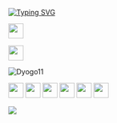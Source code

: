 [![Typing SVG](https://readme-typing-svg.demolab.com/?lines=°+11+DYOGO;°+°+°+Information+Systems;°+°+°+°+°+°+°+°+°+°+°)](https://git.io/typing-svg)

<a href="https://www.linkedin.com/in/dyogo-rocha-a29322275/" target="_blank" > <img height="30" width="30" src="https://github.com/user-attachments/assets/52f4d265-196d-440e-b225-f9a45416d93c" /> </a>

<a href="https://www.instagram.com/dyogo11_/" target="_blank" > <img height="30" width="30" src="https://github.com/user-attachments/assets/331bdea9-74cf-42dc-bf87-03b6aadc233c" /> </a>

![Dyogo11](https://github-readme-stats.vercel.app/api?username=DYOGO111&show_icons=true&theme=defalt)

<img height="30" width="30" src="https://www.shareicon.net/download/2015/09/17/102374_css3_512x512.png" /> <img height="30" width="30" src="https://cdn.jsdelivr.net/gh/devicons/devicon@latest/icons/tailwindcss/tailwindcss-original.svg" /> <img height="30" width="30" src="https://cdn.worldvectorlogo.com/logos/typescript.svg" /> <img height="30" width="30" src="https://cdn.prod.website-files.com/6047a9e35e5dc54ac86ddd90/63065002cd563e1cd1cead28_eaadfe64.png" /> <img height="30" width="30" src="https://encrypted-tbn0.gstatic.com/images?q=tbn:ANd9GcRxHbAi4OCz0g_J1s2QS6SFFoqAZE2ldd_rQw&s" /> 
<img height="30" width="30" src="https://cdn.jsdelivr.net/gh/devicons/devicon@latest/icons/javascript/javascript-original.svg" />
          
![](https://media1.tenor.com/m/2uyENRmiUt0AAAAd/coding.gif)
